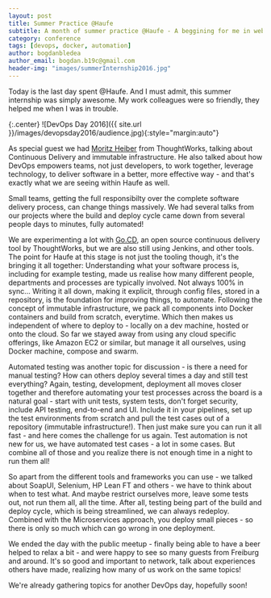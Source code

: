 ```yaml
---
layout: post
title: Summer Practice @Haufe
subtitle: A month of summer practice @Haufe - A beggining for me in web app development
category: conference
tags: [devops, docker, automation]
author: bogdanbledea
author_email: bogdan.b19c@gmail.com
header-img: "images/summerInternship2016.jpg"
---
```


Today is the last day spent @Haufe. And I must admit, this summer internship was simply awesome. My work colleagues were so friendly, they helped me when I was in trouble. 

{:.center}
![DevOps Day 2016]({{ site.url }}/images/devopsday2016/audience.jpg){:style="margin:auto"}

As special guest we had [Moritz Heiber](https://twitter.com/moritzheiber) from ThoughtWorks, talking about Continuous Delivery and immutable infrastructure. He also talked about how DevOps empowers teams, not just developers, to work together, leverage technology, to deliver software in a better, more effective way - and that's exactly what we are seeing within Haufe as well.

Small teams, getting the full responsibilty over the complete software delivery process, can change things massively. We had several talks from our projects where the build and deploy cycle came down from several people days to minutes, fully automated!

We are experimenting a lot with [Go.CD](https://www.go.cd/), an open source continuous delivery tool by ThoughtWorks, but we are also still using Jenkins, and other tools. The point for Haufe at this stage is not just the tooling though, it's the bringing it all together: Understanding what your software process is, including for example testing, made us realise how many different people, departments and processes are typically involved. Not always 100% in sync... Writing it all down, making it explicit, through config files, stored in a repository, is the foundation for improving things, to automate. Following the concept of immutable infrastructure, we pack all components into Docker containers and build from scratch, everytime. Which then makes us independent of where to deploy to - locally on a dev machine, hosted or onto the cloud. So far we stayed away from using any cloud specific offerings, like Amazon EC2 or similar, but manage it all ourselves, using Docker machine, compose and swarm.

Automated testing was another topic for discussion - is there a need for manual testing? How can others deploy several times a day and still test everything? Again, testing, development, deployment all moves closer together and therefore automating your test processes across the board is a natural goal - start with unit tests, system tests, don't forget security, include API testing, end-to-end and UI. Include it in your pipelines, set up the test environments from scratch and pull the test cases out of a repository (immutable infrastructure!). Then just make sure you can run it all fast - and here comes the challenge for us again. Test automation is not new for us, we have automated test cases - a lot in some cases. But combine all of those and you realize there is not enough time in a night to run them all!

So apart from the different tools and frameworks you can use - we talked about SoapUI, Selenium, HP Lean FT and others - we have to think about when to test what. And maybe restrict ourselves more, leave some tests out, not run them all, all the time. After all, testing being part of the build and deploy cycle, which is being streamlined, we can always redeploy. Combined with the Microservices approach, you deploy small pieces - so there is only so much which can go wrong in one deployment.

We ended the day with the public meetup - finally being able to have a beer helped to relax a bit - and were happy to see so many guests from Freiburg and around. It's so good and important to network, talk about experiences others have made, realizing how many of us work on the same topics!

We're already gathering topics for another DevOps day, hopefully soon!
